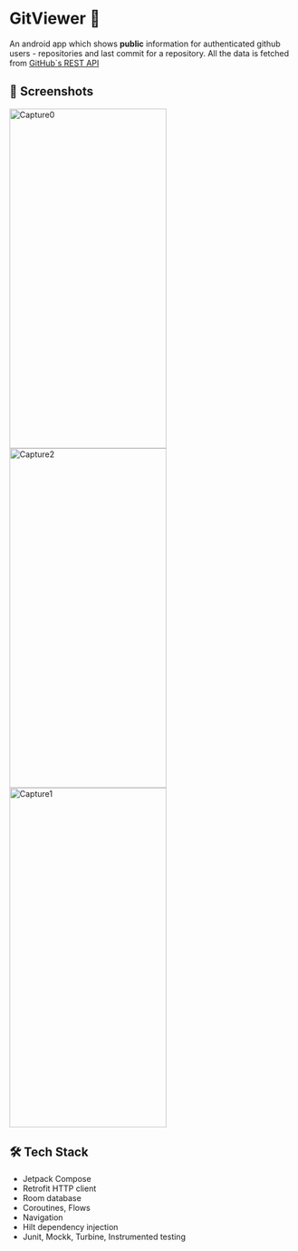 # GitViewer 🚀

An android app which shows **public** information for authenticated github users - repositories and last commit for a repository. All the data is fetched from [GitHub`s REST API](https://docs.github.com/en/rest?apiVersion=2022-11-28)

## 📸 Screenshots
<img width="277" height="598" alt="Capture0" src="https://github.com/user-attachments/assets/4dcf6218-6b2c-4a66-ba13-4833628c6e70" />
<img width="277" height="598" alt="Capture2" src="https://github.com/user-attachments/assets/f63d1897-dbda-4383-8494-6aedf8ba69f9" />
<img width="277" height="598" alt="Capture1" src="https://github.com/user-attachments/assets/67af8b34-8fa5-4523-bfab-9f7c3768c80f" />

## 🛠️ Tech Stack
- Jetpack Compose
- Retrofit HTTP client
- Room database
- Coroutines, Flows
- Navigation
- Hilt dependency injection
- Junit, Mockk, Turbine, Instrumented testing 
